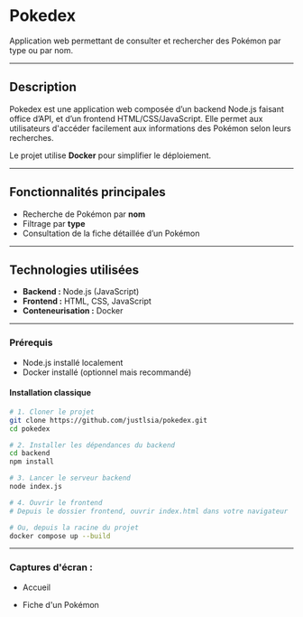 # Pokedex

Application web permettant de consulter et rechercher des Pokémon par type ou par nom.

---

## Description

Pokedex est une application web composée d’un backend Node.js faisant office d’API, et d’un frontend HTML/CSS/JavaScript. Elle permet aux utilisateurs d'accéder facilement aux informations des Pokémon selon leurs recherches.

Le projet utilise **Docker** pour simplifier le déploiement.

---

## Fonctionnalités principales

- Recherche de Pokémon par **nom**
- Filtrage par **type**
- Consultation de la fiche détaillée d’un Pokémon

---

## Technologies utilisées

- **Backend :** Node.js (JavaScript)
- **Frontend :** HTML, CSS, JavaScript
- **Conteneurisation :** Docker

---

### Prérequis

- Node.js installé localement
- Docker installé (optionnel mais recommandé)


#### Installation classique

```bash
# 1. Cloner le projet
git clone https://github.com/justlsia/pokedex.git
cd pokedex

# 2. Installer les dépendances du backend
cd backend
npm install

# 3. Lancer le serveur backend
node index.js

# 4. Ouvrir le frontend
# Depuis le dossier frontend, ouvrir index.html dans votre navigateur

# Ou, depuis la racine du projet
docker compose up --build
```

---

### Captures d'écran :
- Accueil

- Fiche d'un Pokémon
